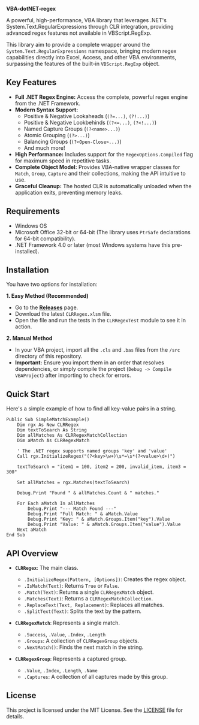 **VBA-dotNET-regex**

A powerful, high-performance, VBA library that leverages .NET's System.Text.RegularExpressions through CLR integration, providing advanced regex features not available in VBScript.RegExp.

This library aim to provide a complete wrapper around the `System.Text.RegularExpressions` namespace, bringing modern regex capabilities directly into Excel, Access, and other VBA environments, surpassing the features of the built-in `VBScript.RegExp` object.

## Key Features

*   **Full .NET Regex Engine:** Access the complete, powerful regex engine from the .NET Framework.
*   **Modern Syntax Support:**
    *   Positive & Negative Lookaheads (`(?=...)`, `(?!...)`)
    *   Positive & Negative Lookbehinds (`(?<=...)`, `(?<!...)`)
    *   Named Capture Groups (`(?<name>...)`)
    *   Atomic Grouping (`(?>...)`)
    *   Balancing Groups (`(?<Open-Close>...)`)
    *   And much more!
*   **High Performance:** Includes support for the `RegexOptions.Compiled` flag for maximum speed in repetitive tasks.
*   **Complete Object Model:** Provides VBA-native wrapper classes for `Match`, `Group`, `Capture` and their collections, making the API intuitive to use.
*   **Graceful Cleanup:** The hosted CLR is automatically unloaded when the application exits, preventing memory leaks.

## Requirements

*   Windows OS
*   Microsoft Office 32-bit or 64-bit (The library uses `PtrSafe` declarations for 64-bit compatibility).
*   .NET Framework 4.0 or later (most Windows systems have this pre-installed).

## Installation

You have two options for installation:

**1. Easy Method (Recommended)**
   - Go to the [**Releases**](https://github.com/YourUsername/VBA-CLR-Regex/releases) page.
   - Download the latest `CLRRegex.xlsm` file.
   - Open the file and run the tests in the `CLRRegexTest` module to see it in action.

**2. Manual Method**
   - In your VBA project, import all the `.cls` and `.bas` files from the `/src` directory of this repository.
   - **Important:** Ensure you import them in an order that resolves dependencies, or simply compile the project (`Debug -> Compile VBAProject`) after importing to check for errors.

## Quick Start

Here's a simple example of how to find all key-value pairs in a string.

```vba
Public Sub SimpleMatchExample()
    Dim rgx As New CLRRegex
    Dim textToSearch As String
    Dim allMatches As CLRRegexMatchCollection
    Dim aMatch As CLRRegexMatch

    ' The .NET regex supports named groups 'key' and 'value'
    Call rgx.InitializeRegex("(?<key>\w+)\s*=\s*(?<value>\d+)")

    textToSearch = "item1 = 100, item2 = 200, invalid_item, item3 = 300"

    Set allMatches = rgx.Matches(textToSearch)

    Debug.Print "Found " & allMatches.Count & " matches."

    For Each aMatch In allMatches
        Debug.Print "--- Match Found ---"
        Debug.Print "Full Match: " & aMatch.Value
        Debug.Print "Key: " & aMatch.Groups.Item("key").Value
        Debug.Print "Value: " & aMatch.Groups.Item("value").Value
    Next aMatch
End Sub
```

## API Overview

- **`CLRRegex`**: The main class.
  - `.InitializeRegex(Pattern, [Options])`: Creates the regex object.
  - `.IsMatch(Text)`: Returns `True` or `False`.
  - `.Match(Text)`: Returns a single `CLRRegexMatch` object.
  - `.Matches(Text)`: Returns a `CLRRegexMatchCollection`.
  - `.ReplaceText(Text, Replacement)`: Replaces all matches.
  - `.SplitText(Text)`: Splits the text by the pattern.

- **`CLRRegexMatch`**: Represents a single match.
  - `.Success`, `.Value`, `.Index`, `.Length`
  - `.Groups`: A collection of `CLRRegexGroup` objects.
  - `.NextMatch()`: Finds the next match in the string.

- **`CLRRegexGroup`**: Represents a captured group.
  - `.Value`, `.Index`, `.Length`, `.Name`
  - `.Captures`: A collection of all captures made by this group.

## License
This project is licensed under the MIT License. See the [LICENSE](LICENSE) file for details.
